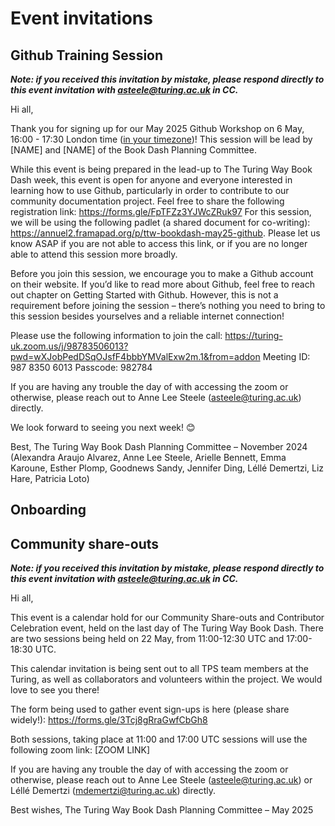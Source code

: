 # Event invitations

## Github Training Session

_**Note: if you received this invitation by mistake, please respond directly to this event invitation with asteele@turing.ac.uk in CC.**_
 
Hi all,
 
Thank you for signing up for our May 2025 Github Workshop on 6 May, 16:00 - 17:30 London time ([in your timezone]())! This session will be lead by [NAME] and [NAME] of the Book Dash Planning Committee.
 
While this event is being prepared in the lead-up to The Turing Way Book Dash week, this event is open for anyone and everyone interested in learning how to use Github, particularly in order to contribute to our community documentation project. Feel free to share the following registration link: https://forms.gle/FpTFZz3YJWcZRuk97
For this session, we will be using the following padlet (a shared document for co-writing): https://annuel2.framapad.org/p/ttw-bookdash-may25-github. Please let us know ASAP if you are not able to access this link, or if you are no longer able to attend this session more broadly.

Before you join this session, we encourage you to make a Github account on their website. If you’d like to read more about Github, feel free to reach out chapter on Getting Started with Github. However, this is not a requirement before joining the session – there’s nothing you need to bring to this session besides yourselves and a reliable internet connection!
 
Please use the following information to join the call: https://turing-uk.zoom.us/j/98783506013?pwd=wXJobPedDSqOJsfF4bbbYMValExw2m.1&from=addon
Meeting ID: 987 8350 6013
Passcode: 982784
 
If you are having any trouble the day of with accessing the zoom or otherwise, please reach out to Anne Lee Steele (asteele@turing.ac.uk) directly.
 
We look forward to seeing you next week! 😊
 
Best,
The Turing Way Book Dash Planning Committee – November 2024
(Alexandra Araujo Alvarez, Anne Lee Steele, Arielle Bennett, Emma Karoune, Esther Plomp, Goodnews Sandy, Jennifer Ding, Léllé Demertzi, Liz Hare, Patricia Loto)
 
## Onboarding



## Community share-outs

_**Note: if you received this invitation by mistake, please respond directly to this event invitation with asteele@turing.ac.uk in CC.**_
 
Hi all,
 
This event is a calendar hold for our Community Share-outs and Contributor Celebration event, held on the last day of The Turing Way Book Dash. There are two sessions being held on 22 May, from 11:00-12:30 UTC and 17:00-18:30 UTC.
 
This calendar invitation is being sent out to all TPS team members at the Turing, as well as collaborators and volunteers within the project. We would love to see you there!
  
The form being used to gather event sign-ups is here (please share widely!): https://forms.gle/3Tcj8gRraGwfCbGh8
 
Both sessions, taking place at 11:00 and 17:00 UTC sessions will use the following zoom link:
[ZOOM LINK]
 
If you are having any trouble the day of with accessing the zoom or otherwise, please reach out to Anne Lee Steele (asteele@turing.ac.uk) or Léllé Demertzi (mdemertzi@turing.ac.uk) directly.
 
Best wishes,
The Turing Way Book Dash Planning Committee – May 2025
